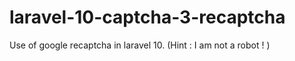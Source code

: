 # laravel-10-captcha-3-recaptcha
Use of google recaptcha in laravel 10. (Hint : I am not a robot ! )
